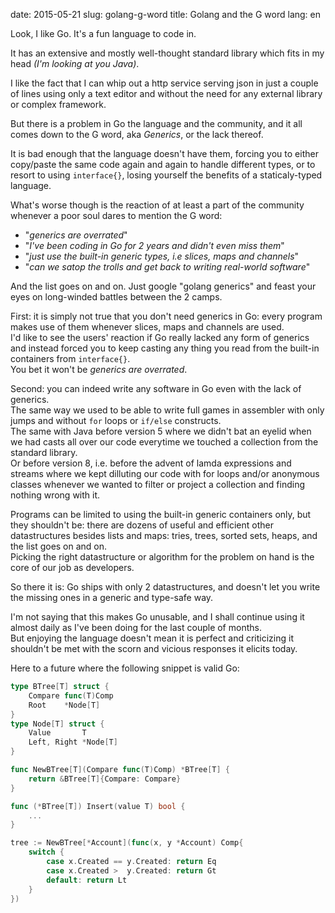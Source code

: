 date: 2015-05-21
slug: golang-g-word
title: Golang and the G word
lang: en

Look, I like Go.
It's a fun language to code in.

It has an extensive and mostly well-thought standard library which fits in my head *(I'm looking at you Java)*.

I like the fact that I can whip out a http service serving json in just a couple of lines using only a text editor and without the need for any external library or complex framework.

But there is a problem in Go the language and the community, and it all comes down to the G word, aka *Generics*, or the lack thereof.

It is bad enough that the language doesn't have them, forcing you to either copy/paste the same code again and again to handle different types, or to resort to using `interface{}`, losing yourself the benefits of a staticaly-typed language.  

What's worse though is the reaction of at least a part of the community whenever a poor soul dares to mention the G word:

* "*generics are overrated*"
* "*I've been coding in Go for 2 years and didn't even miss them*"
* "*just use the built-in generic types, i.e slices, maps and channels*"
* "*can we satop the trolls and get back to writing real-world software*"

And the list goes on and on.
Just google "golang generics" and feast your eyes on long-winded battles between the 2 camps.

First: it is simply not true that you don't need generics in Go:
every program makes use of them whenever slices, maps and channels are used.  
I'd like to see the users' reaction if Go really lacked any form of generics and instead forced you to keep casting any thing you read from the built-in containers from `interface{}`.  
You bet it won't be *generics are overrated*.

Second: you can indeed write any software in Go even with the lack of generics.  
The same way we used to be able to write full games in assembler with only jumps and without `for` loops or `if/else` constructs.  
The same with Java before version 5 where we didn't bat an eyelid when we had casts all over our code everytime we touched a collection from the standard library.  
Or before version 8, i.e. before the advent of lamda expressions and streams where we kept dilluting our code with for loops and/or anonymous classes whenever we wanted to filter or project a collection and finding nothing wrong with it.

Programs can be limited to using the built-in generic containers only, but they shouldn't be: there are dozens of useful and efficient other datastructures besides lists and maps: tries, trees, sorted sets, heaps, and the list goes on and on.  
Picking the right datastructure or algorithm for the problem on hand is the core of our job as developers.

So there it is: Go ships with only 2 datastructures, and doesn't let you write the missing ones in a generic and type-safe way.

I'm not saying that this makes Go unusable, and I shall continue using it almost daily as I've been doing for the last couple of months.  
But enjoying the language doesn't mean it is perfect and criticizing it shouldn't be met with the scorn and vicious responses it elicits today.  

Here to a future where the following snippet is valid Go:

```go
type BTree[T] struct {
    Compare func(T)Comp
    Root    *Node[T] 
}
type Node[T] struct {
    Value       T
    Left, Right *Node[T]
}

func NewBTree[T](Compare func(T)Comp) *BTree[T] {
    return &BTree[T]{Compare: Compare}
}

func (*BTree[T]) Insert(value T) bool {
    ...
}

tree := NewBTree[*Account](func(x, y *Account) Comp{
    switch {
        case x.Created == y.Created: return Eq
        case x.Created >  y.Created: return Gt
        default: return Lt
    }
})
```